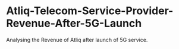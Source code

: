 # Atliq-Telecom-Service-Provider-Revenue-After-5G-Launch
Analysing the Revenue of Atliq after launch of 5G service.
